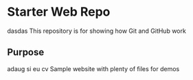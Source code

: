 # Starter Web Repo
dasdas
This repository is for showing how Git and GitHub work

## Purpose
adaug si eu cv 
Sample website with plenty of files for demos
